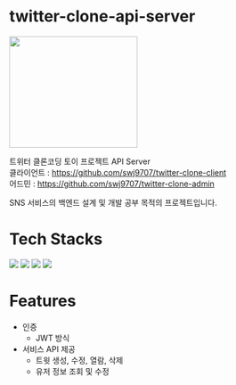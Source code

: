 # twitter-clone-api-server

<img src="https://user-images.githubusercontent.com/36991763/208076544-576595e4-f601-4ba4-9ba5-719a68dc84fb.png" width="230" height="200"/>

트위터 클론코딩 토이 프로젝트 API Server  
클라이언트 : https://github.com/swj9707/twitter-clone-client  
어드민 : https://github.com/swj9707/twitter-clone-admin 

SNS 서비스의 백엔드 설계 및 개발 공부 목적의 프로젝트입니다. 

# Tech Stacks
<div>
  <row>
    <img src="https://img.shields.io/badge/Kotlin-7F52FF?style=flat-square&logo=Kotlin&logoColor=white"/>
    <img src="https://img.shields.io/badge/Spring Boot-6DB33F?style=flat-square&logo=Spring Boot&logoColor=white"/>
    <img src="https://img.shields.io/badge/MariaDB-003545?style=flat-square&logo=MariaDB&logoColor=white"/>
    <img src="https://img.shields.io/badge/Redis-DC382D?style=flat-square&logo=Redis&logoColor=white"/>
  </row>
</div>

# Features
- 인증
  - JWT 방식
- 서비스 API 제공
  - 트윗 생성, 수정, 열람, 삭제
  - 유저 정보 조회 및 수정
